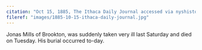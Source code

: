 ```yaml
---
citation: "Oct 15, 1885, The Ithaca Daily Journal accessed via nyshistoricnewspapers.org."
fileref: "images/1885-10-15-ithaca-daily-journal.jpg"
---
```


Jonas Mills of Brookton, was suddenly taken very ill last Saturday and died on Tuesday. His burial occurred to-day.